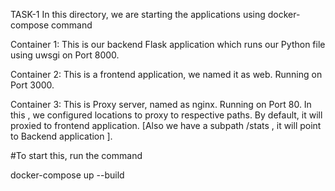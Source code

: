 TASK-1
In this directory, we are starting the applications using docker-compose command

Container 1:
This is our backend Flask application which runs our Python file using uwsgi on Port 8000.

Container 2:
This is a frontend application, we named it as web. Running on Port 3000.

Container 3:
This is Proxy server, named as nginx. Running on Port 80.
In this , we configured locations to proxy to respective paths.
By default, it will proxied to frontend application. 
[Also we have a subpath /stats , it will point to Backend application ]. 

#To start this, run the command

docker-compose up --build
